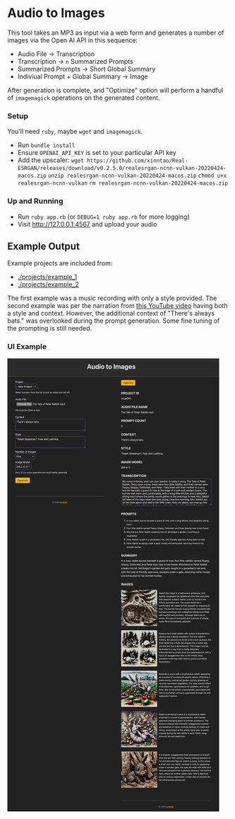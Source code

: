 Audio to Images
===============

This tool takes an MP3 as input via a web form and generates a
number of images via the Open AI API in this sequence:

- Audio File -> Transcription
- Transcription -> `n` Summarized Prompts
- Summarized Prompts -> Short Global Summary
- Indiviual Prompt + Global Summary -> Image

After generation is complete, and "Optimize" option will perform
a handful of `imagemagick` operations on the generated content.

### Setup

You'll need `ruby`, maybe `wget` and `imagemagick`.

- Run `bundle install`
- Ensure `OPENAI_API_KEY` is set to your particular API key
- Add the upscaler:
  `wget https://github.com/xinntao/Real-ESRGAN/releases/download/v0.2.5.0/realesrgan-ncnn-vulkan-20220424-macos.zip`
  `unzip realesrgan-ncnn-vulkan-20220424-macos.zip`
  `chmod u+x realesrgan-ncnn-vulkan`
  `rm realesrgan-ncnn-vulkan-20220424-macos.zip`

### Up and Running

- Run `ruby app.rb` (or `DEBUG=1 ruby app.rb` for more logging)
- Visit <http://127.0.0.1:4567> and upload your audio

Example Output
--------------

Example projects are included from:

- [./projects/example_1](https://github.com/unRARed/audio-images/tree/main/projects/example_1)
- [./projects/example_2](https://github.com/unRARed/audio-images/tree/main/projects/example_2)

The first example was a music recording with only a style provided.
The second example was per the narration from
[this YouTube video](https://www.youtube.com/watch?v=2Azuja9Afyo)
having both a style and context. However, the additional context of
"There's always bats." was overlooked during the prompt generation.
Some fine tuning of the prompting is still needed.

### UI Example

![Project Example Output](https://raw.githubusercontent.com/unRARed/audio-images/main/project-example.jpg)
